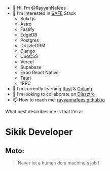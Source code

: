 - 👋 Hi, I’m @RayyanNafees
- 👀 I’m interested in [S](https://solidjs.com)[A](https://astro.build)[F](https://fastify.io)[E](https://edgedb.com) Stack
  - Solid.js
  - Astro
  - Fastify
  - EdgeDB
  - Postgres
  - DrizzleORM
  - Django
  - UnoCSS
  - Vercel
  - Supabase
  - Expo React Native
  - Tauri
  - tRPC
- 🌱 I’m currently learning [Rust](https://rust-lang.org) & [Golang](https://go.dev)
- 💞️ I’m looking to collaborate on [Djazztro](https://github.com/Bwc9876/Djazztro)
- 📫 How to reach me: [rayyannafees.github.io](https://rayyannafees.github.io)

What best describes me is that I'm a:

# Sikik Developer

## Moto:
> Never let a human do a machine's job !


<!---
RayyanNafees/RayyanNafees is a ✨ special ✨ repository because its `README.md` (this file) appears on your GitHub profile.
You can click the Preview link to take a look at your changes.
--->
